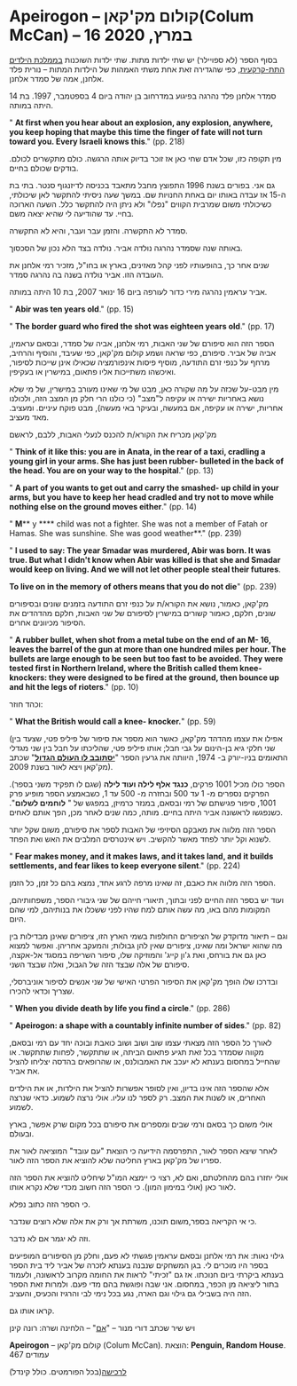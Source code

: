 # Apeirogon – קולום מק&#39;קאן(Colum McCan) – 16 במרץ, 2020

בסוף הספר (לא ספויילר) יש שתי ילדות מתות. שתי ילדות השוכנות [בממלכת הילדים התת](http://zope.gush-shalom.org/home/he/channels/archive/1181567647)[-קרקעית](http://zope.gush-shalom.org/home/he/channels/archive/1181567647), כפי שהגדירה זאת אחת משתי האמהות של הילדות המתות – נורית פלד אלחנן, אמה של סמדר אלחנן.

סמדר אלחנן פלד נהרגה בפיגוע במדרחוב בן יהודה ביום 4 בספטמבר, 1997. בת 14 היתה במותה.

&quot; **At first when you hear about an explosion, any explosion, anywhere, you keep hoping that maybe this time the finger of fate will not turn toward you. Every Israeli knows this**.&quot; (pp. 218)

מין תקופה כזו, שכל אדם שחי כאן אז זוכר בדיוק אותה הרגשה. כולם מתקשרים לכולם. בודקים שכולם בחיים.

גם אני. בפורים בשנת 1996 התפוצץ מחבל מתאבד בכניסה לדיזנגוף סנטר. בתי בת ה-15 אז עבדה באותו יום באחת החנויות שם. במשך שעה ניסיתי להתקשר לאן שיכולתי, כשיכולתי משום שמרבית הקווים &quot;נפלו&quot; ולא ניתן היה להתקשר כלל. השעה הארוכה בחיי. עד שהודיעה לי שהיא יצאה משם.

סמדר לא התקשרה. והזמן עבר ועבר, והיא לא התקשרה.

באותה שנה שסמדר נהרגה נולדה אביר. נולדה בצד הלא נכון של הסכסוך.

שנים אחר כך, בהופעותיו לפני קהל מאזינים, בארץ או בחו&quot;ל, מזכיר רמי אלחנן את העובדה הזו. אביר נולדה בשנה בה נהרגה סמדר.

אביר עראמין נהרגה מירי כדור לעורפה ביום 16 ינואר 2007, בת 10 היתה במותה.

&quot; **Abir was ten years old**.&quot; (pp. 15)

&quot; **The border guard who fired the shot was eighteen years old**.&quot; (pp. 17)

הספר הזה הוא סיפורם של שני האבות, רמי אלחנן, אביה של סמדר, ובסאם עראמין, אביה של אביר. סיפורם, כפי שראה ושמע קולום מק&#39;קאן, כפי שעיבד, והוסיף והרחיב, מרחף על כנפי זרם התודעה, מוסיף פיסות אינפורמציה שכאילו אינן שייכות לסיפור, ואיכשהו משתייכות אליו פתאום, במישרין או בעקיפין.

מין מבט-על שכזה על מה שקורה כאן, מבט של מי שאינו מעורב במישרין, של מי שלא נושא באחריות ישירה או עקיפה ל&quot;מצב&quot; (כי כולנו הרי חלק מן המצב הזה, ולכולנו אחריות, ישירה או עקיפה, אם במעשה, ובעיקר באי מעשה), מבט פוקח עיניים. ומעציב. מאד מעציב.

מק&#39;קאן מכריח את הקורא/ת להכנס לנעלי האבות, ללבם, לראשם

&quot; **Think of it like this: you are in Anata, in the rear of a taxi, cradling a young girl in your arms. She has just been rubber- bulleted in the back of the head. You are on your way to the hospital**.&quot; (pp. 13)

&quot; **A part of you wants to get out and carry the smashed- up child in your arms, but you have to keep her head cradled and try not to move while nothing else on the ground moves either**.&quot; (pp. 14)

&quot; **M**** y **** child was not a fighter. She was not a member of Fatah or Hamas. She was sunshine. She was good weather**.&quot; (pp. 239)

&quot; **I used to say: The year Smadar was murdered, Abir was born. It was true. But what I didn&#39;t know when Abir was killed is that she and Smadar would keep on living. And we will not let other people steal their futures**.

**To live on in the memory of others means that you do not die**&quot; (pp. 239)

מק&#39;קאן, כאמור, נושא את הקורא/ת על כנפי זרם התודעה בזמנים שונים ובסיפורים שונים, חלקם, כאמור קשורים במישרין לסיפורם של שני האבות, חלקם מהדהדים את הסיפור מכיוונים אחרים.

&quot; **A rubber bullet, when shot from a metal tube on the end of an M- 16, leaves the barrel of the gun at more than one hundred miles per hour. The bullets are large enough to be seen but too fast to be avoided. They were tested first in Northern Ireland, where the British called them knee- knockers: they were designed to be fired at the ground, then bounce up and hit the legs of rioters**.&quot; (pp. 10)

וכהד חוזר:

&quot; **What the British would call a knee- knocker.**&quot; (pp. 59)

(אפילו את עצמו מהדהד מק&#39;קאן, כאשר הוא מספר את סיפור של פיליפ פטי, שצעד בין שני חלקי גיא בן-הינום על גבי חבל; אותו פיליפ פטי, שהליכתו על חבל בין שני מגדלי התאומים בניו-יורק ב- 1974, היוותה את גרעין הספר &quot;[**יסתובב לו העולם הגדול**](https://irisganor.com/2474/)&quot; שכתב מק&#39;קאן ויצא לאור בשנת 2009).

הספר כולו מכיל 1001 פרקים, **כנגד אלף לילה ועוד לילה** (שגם לו תפקיד משני בספר). הפרקים נספרים מ- 1 עד 500 ובחזרה מ- 500 עד 1, כשבאמצע הספר מופיע פרק 1001, סיפור פגישתם של רמי ובסאם, במנזר כרמיזן, במפגש של &quot; **לוחמים לשלום**&quot;. כשנפגשו לראשונה אביר היתה בחיים. מותה, כמה שנים לאחר מכן, הפך אותם לאחים.

הספר הזה מלווה את מאבקם הסיזיפי של האבות לספר את סיפורם, משום שקל יותר לשנוא וקל יותר לפחד מאשר להקשיב. ויש אינטרסים המלבים את האש ואת הפחד.

&quot; **Fear makes money, and it makes laws, and it takes land, and it builds settlements, and fear likes to keep everyone silent**.&quot; (pp. 224)

הספר הזה מלווה את כאבם, זה שאינו מרפה לרגע אחד, נמצא בהם כל זמן, כל הזמן.

ועוד יש בספר הזה החיים לפני ובתוך, תיאורי חייהם של שני גיבורי הספר, משפחותיהם, המקומות מהם באו, מה עשה אותם למח שהיו לפני ששכלו את בנותיהם, למי שהם היום.

וגם – תיאור מדוקדק של הציפורים החולפות בשמי הארץ הזו, ציפורים שאינן מבדילות בין מה שהוא ישראל ומה שאינו, ציפורים שאין להן גבולות; והמעקב אחריהן. ואפשר למצוא כאן גם את בורחס, ואת ג&#39;ון קייג&#39; והמוזיקה שלו, סיפור השריפה במסגד אל-אקצה, סיפורם של אלה שבצד הזה של הגבול, ואלה שבצד השני.

ובדרכו שלו הופך מק&#39;קאן את הסיפור הפרטי האישי של שני אנשים לסיפור אוניברסלי, שצריך וכדאי להכירו.

&quot; **When you divide death by life you find a circle**.&quot; (pp. 286)

&quot; **Apeirogon: a shape with a countably infinite number of sides**.&quot; (pp. 82)

לאורך כל הספר הזה מצאתי עצמו שוב ושוב ושוב כואבת ובוכה יחד עם רמי ובסאם, מקווה שסמדר בכל זאת תגיע פתאום הביתה, או שתתקשר, לפחות שתתקשר. או שהחייל במחסום בענתא לא יעכב את האמבולנס, או שהרופאים בהדסה יצליחו להציל את אביר.

אלא שהספר הזה אינו בדיון, ואין לסופר אפשרות להציל את הילדות, או את הילדים האחרים, או לשנות את המצב. רק לספר לנו עליו. אולי נרצה לשמוע. כדאי שנרצה לשמוע.

אולי משום כך בסאם ורמי שבים ומספרים את סיפורם בכל מקום שרק אפשר, בארץ ובעולם.

לאחר שיצא הספר לאור, התפרסמה הידיעה כי הוצאת &quot;עם עובד&quot; המוציאה לאור את ספריו של מק&#39;קאן בארץ החליטה שלא להוציא את הספר הזה לאור.

אולי יחזרו בהם מהחלטתם, ואם לא, רצוי כי יימצא המו&quot;ל שיחליט להוציא את הספר הזה לאור כאן (אולי במימון המון). כי הספר הזה חשוב מכדי שלא נקרא אותו.

כי הספר הזה כתוב נפלא.

כי אי הקריאה בספר,משום תוכנו, משרתת אך ורק את אלה שלא רוצים שנדבר.

וזה לא יגמר אם לא נדבר.

גילוי נאות: את רמי אלחנן ובסאם עראמין פגשתי לא פעם, וחלק מן הסיפורים המופיעים בספר היו מוכרים לי. בגן המשחקים שנבנה בענתא לזכרה של אביר ליד בית הספר בענתא ביקרתי ביום חנוכתו. אז גם &quot;זכיתי&quot; לראות את החומה מקרוב לראשונה, ולעמוד בתור ליציאה מן הכפר, במחסום. אני שבה ופוגשת בהם מדי פעם. ולמרות זאת הספר הזה היה בשבילי גם גילוי וגם הארה, נגע בכל נימי לבי והרגיז והכעיס, והעציב.

קראו אותו גם.

ויש שיר שכתב דורי מנור – &quot;[אם](https://www.youtube.com/watch?v=d9kvpj3CaKE)&quot; – הלחינה ושרה: רונה קינן

**Apeirogon** – קולום מק&#39;קאן (Colum McCan). הוצאת: **Penguin, Random House**. 467 עמודים

[לרכישה](https://www.amazon.com/Apeirogon-Novel-Colum-McCann-ebook/dp/B07T3XGLW1/ref=sr_1_1?crid=32R4ZRT07AC06&amp;keywords=apeirogon&amp;qid=1583080221&amp;sprefix=APEIR%2Caps%2C293&amp;sr=8-1)(בכל הפורמטים. כולל קינדל)